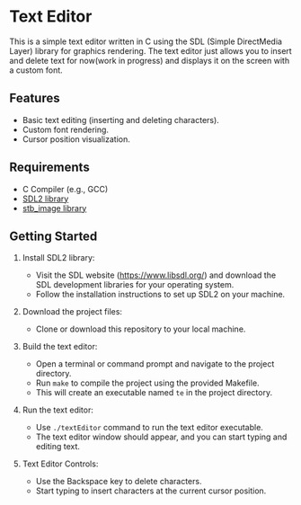 # Text Editor

This is a simple text editor written in C using the SDL (Simple DirectMedia Layer) library for graphics rendering. The text editor just allows you to insert and delete text for now(work in progress) and displays it on the screen with a custom font.

## Features

- Basic text editing (inserting and deleting characters).
- Custom font rendering.
- Cursor position visualization.

## Requirements

- C Compiler (e.g., GCC)
- [SDL2 library](https://www.libsdl.org/)
- [stb_image library](https://github.com/nothings/stb)

## Getting Started

1. Install SDL2 library:
   - Visit the SDL website (https://www.libsdl.org/) and download the SDL development libraries for your operating system.
   - Follow the installation instructions to set up SDL2 on your machine.

2. Download the project files:
   - Clone or download this repository to your local machine.

3. Build the text editor:
   - Open a terminal or command prompt and navigate to the project directory.
   - Run `make` to compile the project using the provided Makefile.
   - This will create an executable named `te` in the project directory.

4. Run the text editor:
   - Use `./textEditor` command to run the text editor executable.
   - The text editor window should appear, and you can start typing and editing text.

5. Text Editor Controls:
   - Use the Backspace key to delete characters.
   - Start typing to insert characters at the current cursor position.


